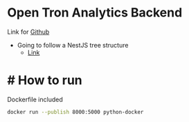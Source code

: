 # Open Tron Analytics Backend

Link for [Github](https://github.com/mythreopen/OTAnalytics-Backend)

- Going to follow a NestJS tree structure
  - [Link](https://medium.com/the-crowdlinker-chronicle/best-way-to-structure-your-directory-code-nestjs-a06c7a641401)

# # How to run
Dockerfile included
```zsh
docker run --publish 8000:5000 python-docker
```